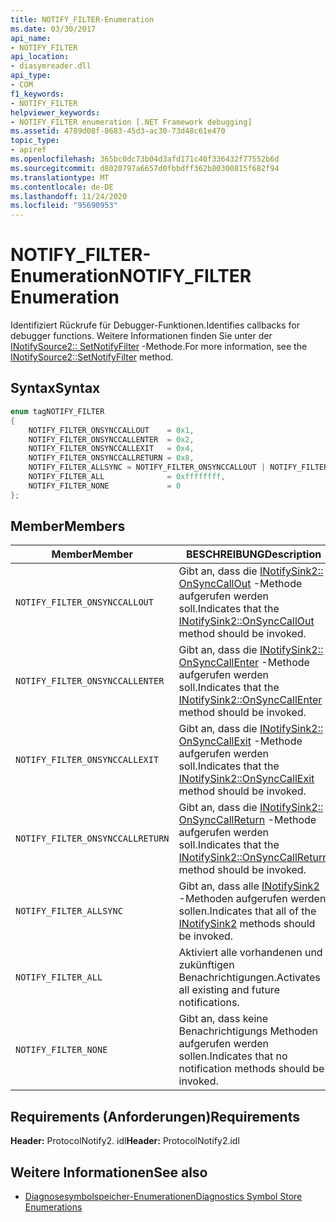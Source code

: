 ```yaml
---
title: NOTIFY_FILTER-Enumeration
ms.date: 03/30/2017
api_name:
- NOTIFY_FILTER
api_location:
- diasymreader.dll
api_type:
- COM
f1_keywords:
- NOTIFY_FILTER
helpviewer_keywords:
- NOTIFY_FILTER enumeration [.NET Framework debugging]
ms.assetid: 4789d08f-8683-45d3-ac30-73d48c61e470
topic_type:
- apiref
ms.openlocfilehash: 365bc0dc73b04d3afd171c40f336432f77552b6d
ms.sourcegitcommit: d8020797a6657d0fbbdff362b80300815f682f94
ms.translationtype: MT
ms.contentlocale: de-DE
ms.lasthandoff: 11/24/2020
ms.locfileid: "95690953"
---
```

# <a name="notify_filter-enumeration"></a><span data-ttu-id="d1841-102">NOTIFY_FILTER-Enumeration</span><span class="sxs-lookup"><span data-stu-id="d1841-102">NOTIFY_FILTER Enumeration</span></span>

<span data-ttu-id="d1841-103">Identifiziert Rückrufe für Debugger-Funktionen.</span><span class="sxs-lookup"><span data-stu-id="d1841-103">Identifies callbacks for debugger functions.</span></span> <span data-ttu-id="d1841-104">Weitere Informationen finden Sie unter der [INotifySource2:: SetNotifyFilter](inotifysource2-setnotifyfilter-method.md) -Methode.</span><span class="sxs-lookup"><span data-stu-id="d1841-104">For more information, see the [INotifySource2::SetNotifyFilter](inotifysource2-setnotifyfilter-method.md) method.</span></span>  
  
## <a name="syntax"></a><span data-ttu-id="d1841-105">Syntax</span><span class="sxs-lookup"><span data-stu-id="d1841-105">Syntax</span></span>  
  
```cpp  
enum tagNOTIFY_FILTER  
{  
    NOTIFY_FILTER_ONSYNCCALLOUT    = 0x1,  
    NOTIFY_FILTER_ONSYNCCALLENTER  = 0x2,  
    NOTIFY_FILTER_ONSYNCCALLEXIT   = 0x4,  
    NOTIFY_FILTER_ONSYNCCALLRETURN = 0x8,  
    NOTIFY_FILTER_ALLSYNC = NOTIFY_FILTER_ONSYNCCALLOUT | NOTIFY_FILTER_ONSYNCCALLENTER | NOTIFY_FILTER_ONSYNCCALLEXIT | NOTIFY_FILTER_ONSYNCCALLRETURN,  
    NOTIFY_FILTER_ALL              = 0xffffffff,  
    NOTIFY_FILTER_NONE             = 0  
};  
```  
  
## <a name="members"></a><span data-ttu-id="d1841-106">Member</span><span class="sxs-lookup"><span data-stu-id="d1841-106">Members</span></span>  
  
|<span data-ttu-id="d1841-107">Member</span><span class="sxs-lookup"><span data-stu-id="d1841-107">Member</span></span>|<span data-ttu-id="d1841-108">BESCHREIBUNG</span><span class="sxs-lookup"><span data-stu-id="d1841-108">Description</span></span>|  
|------------|-----------------|  
|`NOTIFY_FILTER_ONSYNCCALLOUT`|<span data-ttu-id="d1841-109">Gibt an, dass die [INotifySink2:: OnSyncCallOut](inotifysink2-onsynccallout-method.md) -Methode aufgerufen werden soll.</span><span class="sxs-lookup"><span data-stu-id="d1841-109">Indicates that the [INotifySink2::OnSyncCallOut](inotifysink2-onsynccallout-method.md) method should be invoked.</span></span>|  
|`NOTIFY_FILTER_ONSYNCCALLENTER`|<span data-ttu-id="d1841-110">Gibt an, dass die [INotifySink2:: OnSyncCallEnter](inotifysink2-onsynccallenter-method.md) -Methode aufgerufen werden soll.</span><span class="sxs-lookup"><span data-stu-id="d1841-110">Indicates that the [INotifySink2::OnSyncCallEnter](inotifysink2-onsynccallenter-method.md) method should be invoked.</span></span>|  
|`NOTIFY_FILTER_ONSYNCCALLEXIT`|<span data-ttu-id="d1841-111">Gibt an, dass die [INotifySink2:: OnSyncCallExit](inotifysink2-onsynccallexit-method.md) -Methode aufgerufen werden soll.</span><span class="sxs-lookup"><span data-stu-id="d1841-111">Indicates that the [INotifySink2::OnSyncCallExit](inotifysink2-onsynccallexit-method.md) method should be invoked.</span></span>|  
|`NOTIFY_FILTER_ONSYNCCALLRETURN`|<span data-ttu-id="d1841-112">Gibt an, dass die [INotifySink2:: OnSyncCallReturn](inotifysink2-onsynccallreturn-method.md) -Methode aufgerufen werden soll.</span><span class="sxs-lookup"><span data-stu-id="d1841-112">Indicates that the [INotifySink2::OnSyncCallReturn](inotifysink2-onsynccallreturn-method.md) method should be invoked.</span></span>|  
|`NOTIFY_FILTER_ALLSYNC`|<span data-ttu-id="d1841-113">Gibt an, dass alle [INotifySink2](inotifysink2-interface.md) -Methoden aufgerufen werden sollen.</span><span class="sxs-lookup"><span data-stu-id="d1841-113">Indicates that all of the [INotifySink2](inotifysink2-interface.md) methods should be invoked.</span></span>|  
|`NOTIFY_FILTER_ALL`|<span data-ttu-id="d1841-114">Aktiviert alle vorhandenen und zukünftigen Benachrichtigungen.</span><span class="sxs-lookup"><span data-stu-id="d1841-114">Activates all existing and future notifications.</span></span>|  
|`NOTIFY_FILTER_NONE`|<span data-ttu-id="d1841-115">Gibt an, dass keine Benachrichtigungs Methoden aufgerufen werden sollen.</span><span class="sxs-lookup"><span data-stu-id="d1841-115">Indicates that no notification methods should be invoked.</span></span>|  
  
## <a name="requirements"></a><span data-ttu-id="d1841-116">Requirements (Anforderungen)</span><span class="sxs-lookup"><span data-stu-id="d1841-116">Requirements</span></span>  

 <span data-ttu-id="d1841-117">**Header:** ProtocolNotify2. idl</span><span class="sxs-lookup"><span data-stu-id="d1841-117">**Header:** ProtocolNotify2.idl</span></span>  
  
## <a name="see-also"></a><span data-ttu-id="d1841-118">Weitere Informationen</span><span class="sxs-lookup"><span data-stu-id="d1841-118">See also</span></span>

- [<span data-ttu-id="d1841-119">Diagnosesymbolspeicher-Enumerationen</span><span class="sxs-lookup"><span data-stu-id="d1841-119">Diagnostics Symbol Store Enumerations</span></span>](diagnostics-symbol-store-enumerations.md)
